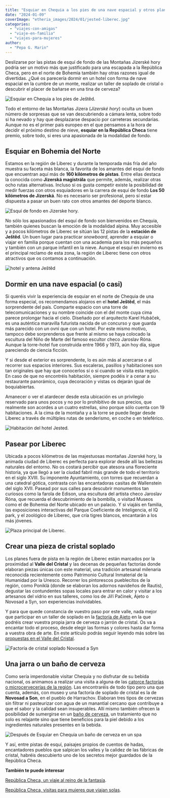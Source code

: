 ```yaml
---
title: "Esquiar en Chequia a los pies de una nave espacial y otros planes especiales"
date: "2024-01-09"
coverImage: "etheria_images/2024/01/jested-liberec.jpg"
categories: 
  - "viajes-con-amigas"
  - "viaje-en-familia"
  - "viajes-para-mujeres"
author: 
  - "Pepa G. Marin"
---
```


Deslizarse por las pistas de esquí de fondo de las Montañas Jizerské hory podría ser un 
motivo más que justificado para una escapada a la República Checa, pero en el norte de 
Bohemia también hay otras razones igual de divertidas. ¿Qué os parecería dormir en un 
hotel con forma de nave espacial en la cumbre de un monte, realizar un taller de soplado 
de cristal o descubrir el placer de bañarse en una tina de cerveza? 

![Esquiar en Chequia a los pies de Ještěd.](etheria_images/2024/01/esqui-jested.jpg "Antena y hotel Ještěd © Karel Hubáček – heirs 1963")

Todo el entorno de las Montañas Jizera (_Jizerské hory_) oculta un buen número de 
sorpresas que se van descubriendo a cámara lenta, sobre todo si ha nevado y hay que 
desplazarse despacio por carreteras secundarias. Aunque no es el primer país europeo en 
el que pensamos a la hora de decidir el próximo destino de nieve, **esquiar en la 
República Checa** tiene premio, sobre todo, si eres una apasionada de la modalidad de 
fondo. 

## Esquiar en Bohemia del Norte

Estamos en la región de Liberec y durante la temporada más fría del año muestra su 
faceta más blanca, la favorita de los amantes del esquí de fondo que encuentran aquí más 
de **160 kilómetros de pistas**. Entre ellas destaca la conocida como **Jizerská 
magistrála** que permite, además, realizar otras ocho rutas alternativas. Incluso si os 
gusta competir existe la posibilidad de medir fuerzas con otros esquiadores en la 
carrera de esquí de fondo **Los 50 kilómetros de Jizerská**. No es necesario ser 
profesional, pero sí estar dispuesta a pasar un buen rato con otros amantes del deporte 
blanco. 

![Esquí de fondo en Jizerske hory.](etheria_images/2024/01/Jizerske-hory.jpg "Esquí de fondo en Jizerská hory. © Swuerfel shutterstock")

No sólo los apasionados del esquí de fondo son bienvenidos en Chequia, también quienes 
buscan la emoción de la modalidad alpina. Muy accesible y a pocos kilómetros de Liberec 
se sitúan las 12 pistas de la **estación de Ještěd**. Un buen lugar para practicar 
_snowboard_, aprender a esquiar o viajar en familia porque cuentan con una academia para 
los más pequeños y también con un parque infantil en la nieve. Aunque el esquí en 
invierno es el principal reclamo de esta zona, la región de Liberec tiene con otros 
atractivos que os contamos a continuación. 

![hotel y antena Ještěd](etheria_images/2024/01/jested-liberec-850x638.jpg "Ještěd. © Transmitter and hotel Ještěd Karel Hubáček – heirs 1963")

## Dormir en una nave espacial (o casi)

Si queréis vivir la experiencia de esquiar en el norte de Chequia de una forma especial, 
os recomendamos alojaros en el **hotel** **Ještěd**, el más sorprendente del país. 
Comparte espacio con una torre de telecomunicaciones y su nombre coincide con el del 
monte cuya cima parece prolongar hacia el cielo. Diseñado por el arquitecto Karel 
Hubáček, es una auténtica maravilla futurista nacida de un concurso y que guarda más 
parecido con un ovni que con un hotel. Por este mismo motivo, tampoco debe sorprenderos 
que frente al mismo se haya colocado la escultura del Niño de Marte del famoso escultor 
checo Jaroslav Róna. Aunque la torre-hotel fue construida entre 1966 y 1973, aún hoy 
día, sigue pareciendo de ciencia ficción. 

Y si desde el exterior es sorprendente, lo es aún más al acercarse o al recorrer sus 
espacios interiores. Sus escaleras, pasillos y habitaciones son tan originales que hay 
que conocerlos sí o sí cuando se visita esta región. En caso de que no encontréis 
habitación, siempre podéis ir a cenar a su restaurante panorámico, cuya decoración y 
vistas os dejarán igual de boquiabiertas. 

Amanecer o ver el atardecer desde esta ubicación es un privilegio reservado para unos 
pocos y no por lo prohibitivo de sus precios, que realmente son acordes a un cuatro 
estrellas, sino porque sólo cuenta con 19 habitaciones. A la cima de la montaña y a la 
torre se puede llegar desde Liberec a través de múltiples rutas de senderismo, en coche 
o en teleférico. 

![Habitación del hotel Jested.](etheria_images/2024/01/hotel-jested-habitacion.jpg "Habitación del hotel Ještěd. © alesjungmann.com")

## Pasear por Liberec

Ubicada a pocos kilómetros de las majestuosas montañas Jizerské hory, la animada ciudad 
de Liberec es perfecta para explorar desde allí las bellezas naturales del entorno. No 
os costará percibir que atesora una floreciente historia, ya que llegó a ser la ciudad 
fabril más grande de todo el territorio en el siglo XVIII. Su imponente Ayuntamiento, 
con torres que recuerdan a una catedral gótica, contrasta con las encantadoras casitas 
de Wallenstein del siglo XVII. Pasead por sus calles para descubrir monumentos tan 
curiosos como la farola de Edison, una escultura del artista checo Jaroslav Róna, que 
recuerda el descubrimiento de la bombilla, o visitad Museos como el de Bohemia del Norte 
ubicado en un palacio. Y si viajáis en familia, las exposiciones interactivas del Parque 
Coeficiente de Inteligencia, el IQ park, y el zoológico de Liberec, que cría tigres 
blancos, encantarán a los más jóvenes. 

![Plaza principal de Liberec.](etheria_images/2024/01/liberec.jpg "Liberec. © Ladislav Renner")

## Crear una pieza de cristal soplado

Los planes fuera de pista en la región de Liberec están marcados por la proximidad al 
**Valle del Cristal** y las decenas de pequeñas factorías donde elaboran piezas únicas 
con este material, una tradición artesanal milenaria reconocida recientemente como 
Patrimonio Cultural Inmaterial de la Humanidad por la Unesco. Recorrer los pintorescos 
pueblecitos de la región, como Poniklá (donde se elaboran los adornos navideños de 
Rautis), degustar las contundentes sopas locales para entrar en calor y visitar a los 
artesanos del vidrio en sus talleres, como los de Jiří Pačinek, Ajeto o Novosad a Syn, 
son experiencias inolvidables. 

Y para que quede constancia de vuestro paso por este valle, nada mejor que participar en 
un taller de soplado en la [factoría de 
Ajeto](https://www.ajetoglass.com/jidelni-a-napojovy-listek) en la que podréis crear 
vuestra propia jarra de cerveza o jarrón de cristal. Os va a encantar todo el proceso, 
desde elegir las formas y colores hasta dar forma a vuestra obra de arte. En este 
artículo podrás seguir leyendo más sobre las [propuestas en el Valle del 
Cristal](https://etheriamagazine.com/2023/01/09/valle-cristal-republica-checa/). 

![Factoría de cristal soplado Novosad a Syn](etheria_images/2024/01/Taller-Novosad-syn-667x1000.jpg "© Factoría de cristal soplado Novosad a Syn.")

## Una jarra o un baño de cerveza

Como sería imperdonable visitar Chequia y no disfrutar de su bebida nacional, os 
animamos a realizar una visita a alguna de las [catorce factorías o microcervecerías de 
la 
región](https://www.liberecky-kraj.cz/cs/stravovani/pivovary.html#orderby=2|ASC;page=2;gregionvybrane=;cis=;lastclick=17426). 
Las encontraréis de todo tipo pero una que cuenta, además, con museo y una factoría de 
soplado de cristal es la de **Novosad a Son**, en el pueblo de Harrachov. Elaboran tres 
tipos de cervezas sin filtrar ni pasteurizar con agua de un manantial cercano que 
contribuye a que el sabor y la calidad sean insuperables. Allí mismo también ofrecen la 
posibilidad de sumergirse en un [baño de 
cerveza](https://www.sklarnaharrachov.cz/lazne/cenik), un tratamiento que no solo es 
relajante sino que tiene beneficios para la piel debido a los ingredientes naturales 
presentes en la bebida. 

![Después de Esquiar en Chequia un baño de cerveza en un spa](etheria_images/2024/01/spa-cerveza-chequia.jpg "Los spas de cerveza son una modalidad que hay que probar en Chequia. © Petr Polák")

Y así, entre pistas de esquí, paisajes propios de cuentos de hadas, encantadores pueblos 
que salpican los valles y la calidez de las fábricas de cristal, habréis descubierto uno 
de los secretos mejor guardados de la República Checa. 

**También te puede interesar** 

[República Checa, un viaje al reino de la 
fantasía](https://etheriamagazine.com/2021/02/26/excursiones-magicas-desde-praga-republica-checa/). 

[República Checa, visitas para mujeres que viajan 
solas](https://etheriamagazine.com/2020/05/29/viajar-sola-a-republica-checa-visitas-y-consejos/).
